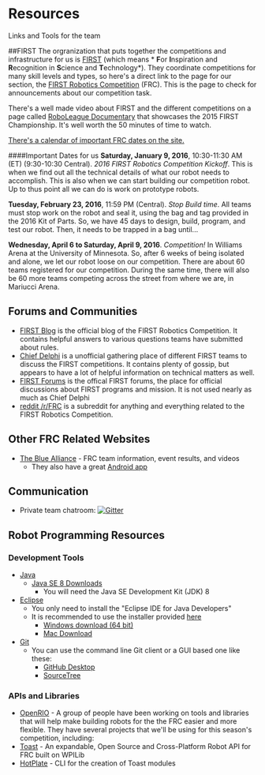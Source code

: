 # Resources
Links and Tools for the team

##FIRST
The orgranization that puts together the competitions and infrastructure for us is [FIRST](http://www.usfirst.org) (which means * **F**or **I**nspiration and **R**ecognition in **S**cience and **T**echnology*).  They coordinate competitions for many skill levels and types, so here's a direct link to the page for our section, the [FIRST Robotics Competition](http://www.usfirst.org/roboticsprograms/frc) (FRC).  This is the page to check for announcements about our competition task.

There's a well made video about FIRST and the different competitions on a page called [RoboLeague Documentary](http://www.usfirst.org/roboticsprograms/frc/roboleague2015) that showcases the 2015 FIRST Championship.  It's well worth the 50 minutes of time to watch.

[There's a calendar of important FRC dates on the site.](http://www.usfirst.org/roboticsprograms/frc/calendar/list)

####Important Dates for us
**Saturday, January 9, 2016**, 10:30-11:30 AM (ET) (9:30-10:30 Central). *2016 FIRST Robotics Competition Kickoff*.
This is when we find out all the technical details of what our robot needs to accomplish.  This is also when we can start building our competition robot.  Up to thus point all we can do is work on prototype robots.

**Tuesday, February 23, 2016**, 11:59 PM (Central). *Stop Build time*.  All teams must stop work on the robot and seal it, using the bag and tag provided in the 2016 Kit of Parts.  So, we have 45 days to design, build, program, and test our robot.  Then, it needs to be trapped in a bag until...

**Wednesday, April 6 to Saturday, April 9, 2016**. *Competition!*  In Williams Arena at the University of Minnesota. So, after 6 weeks of being isolated and alone, we let our robot loose on our competition.  There are about 60 teams registered for our competition.  During the same time, there will also be 60 more teams competing across the street from where we are, in Mariucci Arena.

## Forums and Communities
- [FIRST Blog](http://www.usfirst.org/roboticsprograms/frc/blog) is the official blog of the FIRST Robotics Competition.  It contains helpful answers to various questions teams have submitted about rules.
- [Chief Delphi](http://www.chiefdelphi.com/forums/portal.php) is a unofficial gathering place of different FIRST teams to discuss the FIRST competitions. It contains plenty of gossip, but appears to have a lot of helpful information on technical matters as well.
- [FIRST Forums](http://forums.usfirst.org/forum.php) is the offical FIRST forums, the place for official discussions about FIRST programs and mission. It is not used nearly as much as Chief Delphi
- [reddit /r/FRC](https://www.reddit.com/r/frc) is a subreddit for anything and everything related to the FIRST Robotics Competition.

## Other FRC Related Websites
- [The Blue Alliance](http://www.thebluealliance.com/) - FRC team information, event results, and videos
  - They also have a great [Android app](https://play.google.com/store/apps/details?id=com.thebluealliance.androidclient)

## Communication

- Private team chatroom: [![Gitter](https://badges.gitter.im/Join%20Chat.svg)](https://gitter.im/frc2879)

## Robot Programming Resources

### Development Tools

- [Java](https://www.oracle.com/java/index.html)
  - [Java SE 8 Downloads](http://www.oracle.com/technetwork/java/javase/downloads/index.html)
    - You will need the Java SE Development Kit (JDK) 8
- [Eclipse](https://eclipse.org/)
  - You only need to install the "Eclipse IDE for Java Developers"
  - It is recommended to use the installer provided [here](https://eclipse.org/downloads/)
    - [Windows download (64 bit)](https://eclipse.org/downloads/download.php?file=/oomph/epp/mars/R1a/eclipse-inst-win64.exe&r=1)
    - [Mac Download](https://eclipse.org/downloads/download.php?file=/oomph/epp/mars/R1a/eclipse-inst-mac64.tar.gz&r=1)
- [Git](https://git-scm.com/)
  - You can use the command line Git client or a GUI based one like these:
    - [GitHub Desktop](https://desktop.github.com/)
    - [SourceTree](https://www.sourcetreeapp.com/)

### APIs and Libraries

- [OpenRIO](https://github.com/Open-RIO) - A group of people have been working on tools and libraries that will help make building robots for the the FRC easier and more flexible.  They have several projects that we'll be using for this season's competition, including:
 - [Toast](https://github.com/Open-RIO/ToastAPI) - An expandable, Open Source and Cross-Platform Robot API for FRC built on WPILib
 - [HotPlate](https://github.com/Open-RIO/HotPlate) - CLI for the creation of Toast modules
